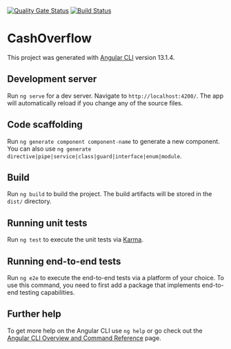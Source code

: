[![Quality Gate Status](https://sonarcloud.io/api/project_badges/measure?project=Revature-CashOverflow_CashOverflow-angular&metric=alert_status)](https://sonarcloud.io/summary/new_code?id=Revature-CashOverflow_CashOverflow-angular) [![Build Status](http://ec2-18-233-7-153.compute-1.amazonaws.com:8080/buildStatus/icon?job=cashoverflow-angular%2Fmain)](http://ec2-18-233-7-153.compute-1.amazonaws.com:8080/job/cashoverflow-angular/job/main/)

# CashOverflow

This project was generated with [Angular CLI](https://github.com/angular/angular-cli) version 13.1.4.

## Development server

Run `ng serve` for a dev server. Navigate to `http://localhost:4200/`. The app will automatically reload if you change any of the source files.

## Code scaffolding

Run `ng generate component component-name` to generate a new component. You can also use `ng generate directive|pipe|service|class|guard|interface|enum|module`.

## Build

Run `ng build` to build the project. The build artifacts will be stored in the `dist/` directory.

## Running unit tests

Run `ng test` to execute the unit tests via [Karma](https://karma-runner.github.io).

## Running end-to-end tests

Run `ng e2e` to execute the end-to-end tests via a platform of your choice. To use this command, you need to first add a package that implements end-to-end testing capabilities.

## Further help

To get more help on the Angular CLI use `ng help` or go check out the [Angular CLI Overview and Command Reference](https://angular.io/cli) page.
